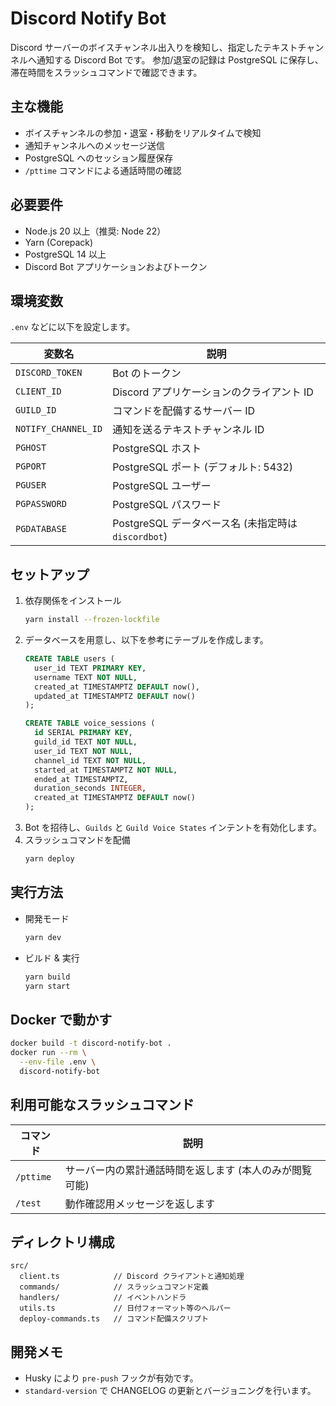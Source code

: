# Discord Notify Bot

Discord サーバーのボイスチャンネル出入りを検知し、指定したテキストチャンネルへ通知する Discord Bot です。
参加/退室の記録は PostgreSQL に保存し、滞在時間をスラッシュコマンドで確認できます。

## 主な機能
- ボイスチャンネルの参加・退室・移動をリアルタイムで検知
- 通知チャンネルへのメッセージ送信
- PostgreSQL へのセッション履歴保存
- `/pttime` コマンドによる通話時間の確認

## 必要要件
- Node.js 20 以上（推奨: Node 22）
- Yarn (Corepack)
- PostgreSQL 14 以上
- Discord Bot アプリケーションおよびトークン

## 環境変数
`.env` などに以下を設定します。

| 変数名 | 説明 |
| --- | --- |
| `DISCORD_TOKEN` | Bot のトークン |
| `CLIENT_ID` | Discord アプリケーションのクライアント ID |
| `GUILD_ID` | コマンドを配備するサーバー ID |
| `NOTIFY_CHANNEL_ID` | 通知を送るテキストチャンネル ID |
| `PGHOST` | PostgreSQL ホスト |
| `PGPORT` | PostgreSQL ポート (デフォルト: 5432) |
| `PGUSER` | PostgreSQL ユーザー |
| `PGPASSWORD` | PostgreSQL パスワード |
| `PGDATABASE` | PostgreSQL データベース名 (未指定時は `discordbot`) |

## セットアップ
1. 依存関係をインストール
   ```bash
   yarn install --frozen-lockfile
   ```
2. データベースを用意し、以下を参考にテーブルを作成します。
   ```sql
   CREATE TABLE users (
     user_id TEXT PRIMARY KEY,
     username TEXT NOT NULL,
     created_at TIMESTAMPTZ DEFAULT now(),
     updated_at TIMESTAMPTZ DEFAULT now()
   );
   
   CREATE TABLE voice_sessions (
     id SERIAL PRIMARY KEY,
     guild_id TEXT NOT NULL,
     user_id TEXT NOT NULL,
     channel_id TEXT NOT NULL,
     started_at TIMESTAMPTZ NOT NULL,
     ended_at TIMESTAMPTZ,
     duration_seconds INTEGER,
     created_at TIMESTAMPTZ DEFAULT now()
   );
   ```
3. Bot を招待し、`Guilds` と `Guild Voice States` インテントを有効化します。
4. スラッシュコマンドを配備
   ```bash
   yarn deploy
   ```

## 実行方法
- 開発モード
  ```bash
  yarn dev
  ```
- ビルド & 実行
  ```bash
  yarn build
  yarn start
  ```

## Docker で動かす
```bash
docker build -t discord-notify-bot .
docker run --rm \
  --env-file .env \
  discord-notify-bot
```

## 利用可能なスラッシュコマンド
| コマンド | 説明 |
| --- | --- |
| `/pttime` | サーバー内の累計通話時間を返します (本人のみが閲覧可能) |
| `/test` | 動作確認用メッセージを返します |

## ディレクトリ構成
```
src/
  client.ts            // Discord クライアントと通知処理
  commands/            // スラッシュコマンド定義
  handlers/            // イベントハンドラ
  utils.ts             // 日付フォーマット等のヘルパー
  deploy-commands.ts   // コマンド配備スクリプト
```

## 開発メモ
- Husky により `pre-push` フックが有効です。
- `standard-version` で CHANGELOG の更新とバージョニングを行います。
